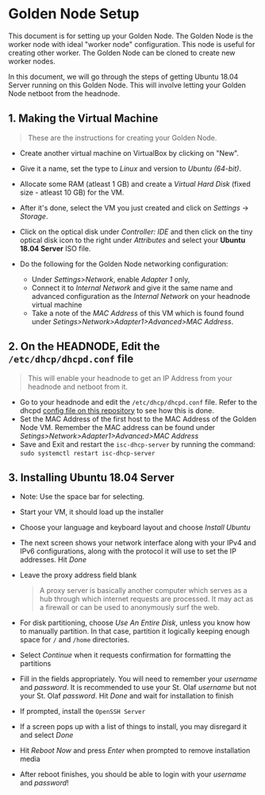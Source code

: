 # Golden Node Setup

This document is for setting up your Golden Node. The Golden Node is the worker node with ideal "worker node" configuration.
This node is useful for creating other worker. The Golden Node can be cloned to create new worker nodes. 

In this document, we will go through the steps of getting Ubuntu 18.04 Server running on this Golden Node. 
This will involve letting your Golden Node netboot from the headnode.

## 1. Making the Virtual Machine

> These are the instructions for creating your Golden Node.

* Create another virtual machine on VirtualBox by clicking on "New".
* Give it a name, set the type to *Linux* and version to *Ubuntu (64-bit)*.
* Allocate some RAM (atleast 1 GB) and create a *Virtual Hard Disk* (fixed size - atleast 10 GB) for the VM.
* After it's done, select the VM you just created and click on *Settings* &rarr; *Storage*.
* Click on the optical disk under *Controller: IDE* and then click on the tiny optical disk icon to the right under *Attributes* and select your **Ubuntu 18.04 Server** ISO file.


* Do the following for the Golden Node networking configuration: 
  * Under *Settings*>*Network*, enable *Adapter 1* only, 
  * Connect it to *Internal Network* and give it the same name and advanced configuration as the *Internal Network* on your headnode virtual machine
  * Take a note of the *MAC Address* of this VM which is found found under *Setings>Network>Adapter1>Advanced>MAC Address*.

## 2. On the HEADNODE, Edit the `/etc/dhcp/dhcpd.conf` file

> This will enable your headnode to get an IP Address from your headnode and netboot from it.

* Go to your headnode and edit the `/etc/dhcp/dhcpd.conf` file. Refer to the dhcpd [config file on this repository]("config_files") to see how this is done. 
* Set the MAC Address of the first host to the MAC Address of the Golden Node VM. Remember the MAC address can be found under *Setings>Network>Adapter1>Advanced>MAC Address*
* Save and Exit and restart the `isc-dhcp-server` by running the command: `sudo systemctl restart isc-dhcp-server`


## 3. Installing Ubuntu 18.04 Server

* Note: Use the space bar for selecting.

* Start your VM, it should load up the installer
* Choose your language and keyboard layout and choose *Install Ubuntu*
* The next screen shows your network interface along with your IPv4 and IPv6 configurations, along with the protocol it will use to set the IP addresses. Hit *Done*
* Leave the proxy address field blank
  > A proxy server is basically another computer which serves as a hub through which internet requests are processed. 
  > It may act as a firewall or can be used to anonymously surf the web.

* For disk partitioning, choose *Use An Entire Disk*, unless you know how to manually partition.
In that case, partition it logically keeping enough space for `/` and `/home` directories.
* Select *Continue* when it requests confirmation for formatting the partitions
* Fill in the fields appropriately. You will need to remember your *username* and *password*.
It is recommended to use your St. Olaf *username* but not your St. Olaf *password*.
Hit *Done* and wait for installation to finish
* If prompted, install the `OpenSSH Server`
* If a screen pops up with a list of things to install, you may disregard it and select *Done*
* Hit *Reboot Now* and press *Enter* when prompted to remove installation media
* After reboot finishes, you should be able to login with your *username* and *password*!

